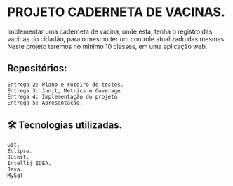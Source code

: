 # PROJETO CADERNETA DE VACINAS.

Implementar uma caderneta de vacina, onde esta, tenha o registro das vacinas do cidadão, para o mesmo ter um controle atualizado das mesmas. 
Neste projeto teremos no mínimo 10 classes, em uma aplicação web.


## Repositórios:
    Entrega 2: Plano e roteiro de testes.
    Entrega 3: Junit, Metrics e Coverage.
    Entrega 4: Implementação do projeto
    Entrega 5: Apresentação.
 
 
## 🛠 Tecnologias utilizadas.
    Git.
    Eclipse.
    JUinit.
    Intellij IDEA.
    Java.
    MySql
